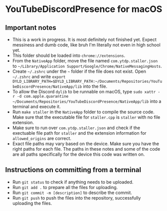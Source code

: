 # YouTubeDiscordPresence for macOS
## Important notes
 - This is a work in progress. It is most definitely not finished yet. Expect messiness and dumb code, like bruh I'm literally not even in high school yet.
 - This folder should be loaded into ```chrome://extensions```.
 - From the ```NativeApp``` folder, move the file named ```com.ytdp.staller.json``` to ```~/Library/Application Support/Google/Chrome/NativeMessagingHosts```.
 - Create ```~/.zshrc``` under the ```~``` folder if the file does not exist. Open ```~/.zshrc``` and write ```export DYLD_LIBRARY_PATH=$DYLD_LIBRARY_PATH:~/Documents/Repositories/YouTubeDiscordPresence/NativeApp/lib``` into the file.
 - To allow the Discord ```dylib``` to be runnable on macOS, type ```sudo xattr -r -d com.apple.quarantine ~/Documents/Repositories/YouTubeDiscordPresence/NativeApp/lib``` into a terminal and execute it.
 - Run ```make staller``` in the ```NativeApp``` folder to compile the source code. Make sure that the executable file for ```staller.cpp``` is ```staller``` with no file extension.
 - Make sure to run over ```com.ytdp.staller.json``` and check if the exectuable file path for ```staller``` and the extension information for ```allowed_origins``` are correct.
 - Exact file paths may vary based on the device. Make sure you have the right paths for each file. The paths in these notes and some of the code are all paths specifically for the device this code was written on.
## Instructions on committing from a terminal
 - Run ```git status``` to check if anything needs to be uploaded.
 - Run ```git add .``` to prepare all the files for uploading.
 - Run ```git commit -m [description]``` to describe the commit.
 - Run ```git push``` to push the files into the repository, successfully uploading the files.